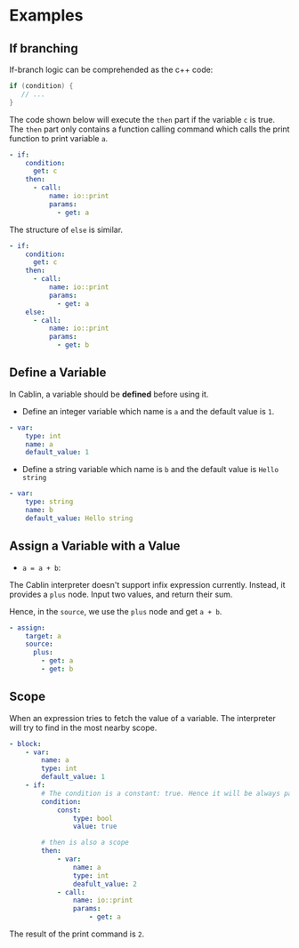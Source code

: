 # Examples

## If branching

If-branch logic can be comprehended as the c++ code:

```cpp
if (condition) {
   // ...
}
```

The code shown below will execute the `then` part if the variable `c` is true.
The `then` part only contains a function calling command which calls the print function to print variable `a`.

```yaml
- if:
    condition:
      get: c
    then:
      - call:
          name: io::print
          params:
            - get: a
```

The structure of `else` is similar.

```yaml
- if:
    condition:
      get: c
    then:
      - call:
          name: io::print
          params:
            - get: a
    else:
      - call:
          name: io::print
          params:
            - get: b
```

## Define a Variable

In Cablin, a variable should be **defined** before using it.

* Define an integer variable which name is `a` and the default value is `1`.

```yaml
- var:
    type: int
    name: a
    default_value: 1
```

* Define a string variable which name is `b` and the default value is `Hello string`

```yaml
- var:
    type: string
    name: b
    default_value: Hello string
```

## Assign a Variable with a Value

* `a = a + b`:

The Cablin interpreter doesn't support infix expression currently.
Instead, it provides a `plus` node. Input two values, and return their sum.

Hence, in the `source`, we use the `plus` node and get `a + b`. 

```yaml
- assign:
    target: a
    source:
      plus:
        - get: a
        - get: b
```

## Scope

When an expression tries to fetch the value of a variable.
The interpreter will try to find in the most nearby scope.

```yaml
- block:
    - var:
        name: a
        type: int
        default_value: 1
    - if:
        # The condition is a constant: true. Hence it will be always passed.
        condition:
            const:
                type: bool
                value: true

        # then is also a scope
        then:
            - var:
                name: a
                type: int
                deafult_value: 2
            - call:
                name: io::print
                params:
                    - get: a
```

The result of the print command is `2`.
